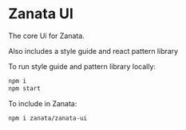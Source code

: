# Zanata UI

The core Ui for Zanata.

Also includes a style guide and react pattern library

To run style guide and pattern library locally:

```sh
npm i
npm start
```

To include in Zanata:

```sh
npm i zanata/zanata-ui
```
